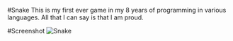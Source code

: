 #Snake
This is my first ever game in my 8 years of programming in various languages. All that I can say is that I am proud.

#Screenshot
![Snake](http://i.imgur.com/aSCG8iE.png)

